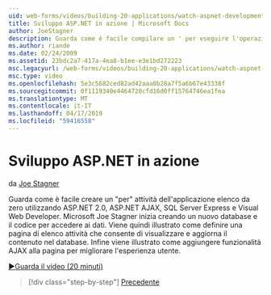 ```yaml
---
uid: web-forms/videos/building-20-applications/watch-aspnet-development-in-action
title: Sviluppo ASP.NET in azione | Microsoft Docs
author: JoeStagner
description: Guarda come è facile compilare un ' per eseguire l'operazione' applicazione elenco da zero utilizzando ASP.NET 2.0, ASP.NET AJAX, SQL Server Express e Visual Web Developer di attività. MIC...
ms.author: riande
ms.date: 02/24/2009
ms.assetid: 23bdc2a7-417a-4ea8-b1ee-e3e1bd272223
msc.legacyurl: /web-forms/videos/building-20-applications/watch-aspnet-development-in-action
msc.type: video
ms.openlocfilehash: 5e3c5682ced82ad42aaa0b28a7f5a6b67e43338f
ms.sourcegitcommit: 0f1119340e4464720cfd16d0ff15764746ea1fea
ms.translationtype: MT
ms.contentlocale: it-IT
ms.lasthandoff: 04/17/2019
ms.locfileid: "59416558"
---
```

# <a name="watch-aspnet-development-in-action"></a>Sviluppo ASP.NET in azione

da [Joe Stagner](https://github.com/JoeStagner)

Guarda come è facile creare un "per" attività dell'applicazione elenco da zero utilizzando ASP.NET 2.0, ASP.NET AJAX, SQL Server Express e Visual Web Developer. Microsoft Joe Stagner inizia creando un nuovo database e il codice per accedere ai dati. Viene quindi illustrato come definire una pagina di elenco attività che consente di visualizzare e aggiorna il contenuto nel database. Infine viene illustrato come aggiungere funzionalità AJAX alla pagina per migliorare l'esperienza utente.

[&#9654;Guarda il video (20 minuti)](https://channel9.msdn.com/Blogs/ASP-NET-Site-Videos/watch-aspnet-development-in-action)

> [!div class="step-by-step"]
> [Precedente](lesson-8-working-with-the-gridview-and-formview.md)
